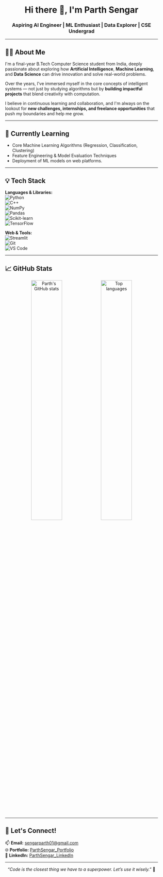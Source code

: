 <h1 align="center">Hi there 👋, I'm Parth Sengar</h1>
<h3 align="center">Aspiring AI Engineer | ML Enthusiast | Data Explorer | CSE Undergrad</h3>

---

## 🧑‍💻 About Me

I'm a final-year B.Tech Computer Science student from India, deeply passionate about exploring how **Artificial Intelligence**, **Machine Learning**, and **Data Science** can drive innovation and solve real-world problems.  

Over the years, I’ve immersed myself in the core concepts of intelligent systems — not just by studying algorithms but by **building impactful projects** that blend creativity with computation.

I believe in continuous learning and collaboration, and I'm always on the lookout for **new challenges, internships, and freelance opportunities** that push my boundaries and help me grow.

---

## 🧠 Currently Learning

- Core Machine Learning Algorithms (Regression, Classification, Clustering)
- Feature Engineering & Model Evaluation Techniques
- Deployment of ML models on web platforms.

---

## 💡 Tech Stack

**Languages & Libraries:**  
![Python](https://img.shields.io/badge/-Python-black?style=flat&logo=python)  
![C++](https://img.shields.io/badge/-C++-black?style=flat&logo=c%2B%2B)    
![NumPy](https://img.shields.io/badge/-NumPy-black?style=flat&logo=numpy)  
![Pandas](https://img.shields.io/badge/-Pandas-black?style=flat&logo=pandas)  
![Scikit-learn](https://img.shields.io/badge/-Scikit--Learn-black?style=flat&logo=scikit-learn)  
![TensorFlow](https://img.shields.io/badge/-TensorFlow-black?style=flat&logo=tensorflow)  

**Web & Tools:**  
![Streamlit](https://img.shields.io/badge/-Streamlit-black?style=flat&logo=streamlit)  
![Git](https://img.shields.io/badge/-Git-black?style=flat&logo=git)  
![VS Code](https://img.shields.io/badge/-VS_Code-black?style=flat&logo=visual-studio-code)

---

## 📈 GitHub Stats

<p align="center">
  <img src="https://github-readme-stats.vercel.app/api?username=ParthSengar28&show_icons=true&theme=radical" alt="Parth's GitHub stats" width="45%"/>
  <img src="https://github-readme-stats.vercel.app/api/top-langs/?username=ParthSengar28&layout=compact&theme=radical" alt="Top languages" width="45%"/>
</p>

---

## 🤝 Let's Connect!

📫 **Email:** sengarparth01@gmail.com  
🌐 **Portfolio:** [ParthSengar_Portfolio](https://parthsengar28.github.io/)  
💼 **LinkedIn:** [ParthSengar_LinkedIn](https://www.linkedin.com/in/parth-sengar-314621245/)  

---

<p align="center">
  <i>“Code is the closest thing we have to a superpower. Let’s use it wisely.”</i> 🚀
</p>

